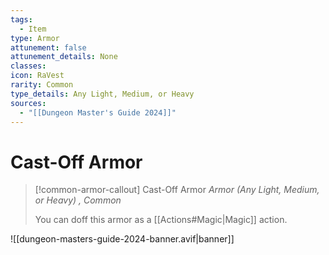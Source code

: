```yaml
---
tags:
  - Item
type: Armor
attunement: false
attunement_details: None
classes: 
icon: RaVest
rarity: Common
type_details: Any Light, Medium, or Heavy
sources:
  - "[[Dungeon Master's Guide 2024]]"
---
```

# Cast-Off Armor
>[!common-armor-callout] Cast-Off Armor
>_Armor (Any Light, Medium, or Heavy) , Common_
>
>You can doff this armor as a [[Actions#Magic\|Magic]] action.
>


![[dungeon-masters-guide-2024-banner.avif|banner]]